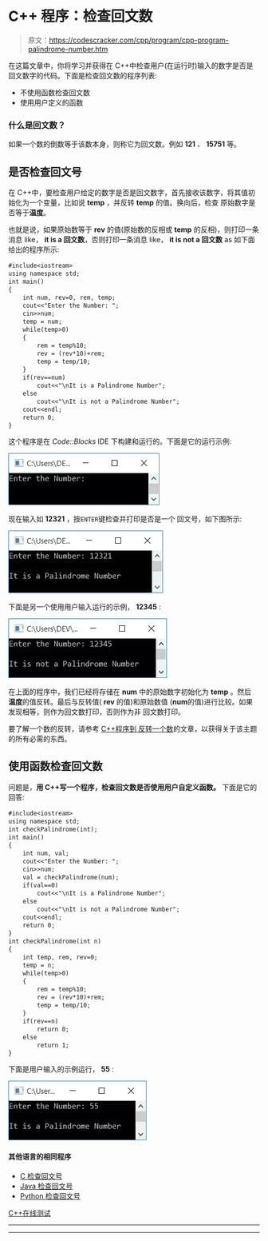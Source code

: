 # C++ 程序：检查回文数

> 原文：<https://codescracker.com/cpp/program/cpp-program-palindrome-number.htm>

在这篇文章中，你将学习并获得在 C++中检查用户(在运行时)输入的数字是否是回文数字的代码。下面是检查回文数的程序列表:

*   不使用函数检查回文数
*   使用用户定义的函数

### 什么是回文数？

如果一个数的倒数等于该数本身，则称它为回文数。例如 **121** 、 **15751** 等。

## 是否检查回文号

在 C++中，要检查用户给定的数字是否是回文数字，首先接收该数字，将其值初始化为一个变量，比如说 **temp** ，并反转 **temp** 的值。换向后，检查 原始数字是否等于**温度**。

也就是说，如果原始数等于 **rev** 的值(原始数的反相或 **temp** 的反相)，则打印一条消息 like， **it is a 回文数**，否则打印一条消息 like， **it is not a 回文数** as 如下面给出的程序所示:

```
#include<iostream>
using namespace std;
int main()
{
    int num, rev=0, rem, temp;
    cout<<"Enter the Number: ";
    cin>>num;
    temp = num;
    while(temp>0)
    {
        rem = temp%10;
        rev = (rev*10)+rem;
        temp = temp/10;
    }
    if(rev==num)
        cout<<"\nIt is a Palindrome Number";
    else
        cout<<"\nIt is not a Palindrome Number";
    cout<<endl;
    return 0;
}
```

这个程序是在 *Code::Blocks* IDE 下构建和运行的。下面是它的运行示例:

![C++ program check palindrome number](img/92e4781409a472405436324866814829.png)

现在输入如 **12321** ，按`ENTER`键检查并打印是否是一个 回文号，如下图所示:

![check palindrome number in c](img/bca272d4ae0638a35abb18b41dce1ee8.png)

下面是另一个使用用户输入运行的示例， **12345** :

![c++ check palindrome number](img/b8d0c2896ae9a0721a21ab821a2fac11.png)

在上面的程序中，我们已经将存储在 **num** 中的原始数字初始化为 **temp** 。然后 **温度**的值反转。最后与反转值( **rev** 的值)和原始数值 (**num**的值)进行比较。如果发现相等，则作为回文数打印，否则作为非 回文数打印。

要了解一个数的反转，请参考 [C++程序到 反转一个数](/cpp/program/cpp-program-reverse-numbers.htm)的文章，以获得关于该主题的所有必需的东西。

## 使用函数检查回文数

问题是，**用 C++写一个程序，检查回文数是否使用用户自定义函数。** 下面是它的回答:

```
#include<iostream>
using namespace std;
int checkPalindrome(int);
int main()
{
    int num, val;
    cout<<"Enter the Number: ";
    cin>>num;
    val = checkPalindrome(num);
    if(val==0)
        cout<<"\nIt is a Palindrome Number";
    else
        cout<<"\nIt is not a Palindrome Number";
    cout<<endl;
    return 0;
}
int checkPalindrome(int n)
{
    int temp, rem, rev=0;
    temp = n;
    while(temp>0)
    {
        rem = temp%10;
        rev = (rev*10)+rem;
        temp = temp/10;
    }
    if(rev==n)
        return 0;
    else
        return 1;
}
```

下面是用户输入的示例运行， **55** :

![check palindrome number using function c++](img/29cd514ea1f77d922ff22dd361f3ee33.png)

#### 其他语言的相同程序

*   [C 检查回文号](/c/program/c-program-palindrome-number.htm)
*   [Java 检查回文号](/java/program/java-program-check-palindrome.htm)
*   [Python 检查回文号](/python/program/python-program-check-palindrome.htm)

[C++在线测试](/exam/showtest.php?subid=3)

* * *

* * *